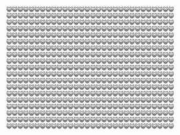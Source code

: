 
😺😺😺😺😺😺😺😺😺😺😺😺😺😺😺😺😺😺😺😺😺😺😺😺😺😺😺😺😺😺<br>
😺😺😺😺😺😺😺😺😺😺😺😺😺😺😺😺😺😺😺😺😺😺😺😺😺😺😺😺😺😺<br>
😺😺😺😺😺😺😺😺😺😺😺😺😺😺😺😺😺😺😺😺😺😺😺😺😺😺😺😺😺😺<br>
😺😺😺😺😺😺😺😺😺😺😺😺😺😺😺😺😺😺😺😺😺😺😺😺😺😺😺😺😺😺<br>
😺😺😺😺😺😺😺😺😺😺😺😺😺😺😺😺😺😺😺😺😺😺😺😺😺😺😺😺😺😺<br>
😺😺😺😺😺😺😺😺😺😺😺😺😺😺😺😺😺😺😺😺😺😺😺😺😺😺😺😺😺😺<br>
😺😺😺😺😺😺😺😺😺😺😺😺😺😺😺😺😺😺😺😺😺😺😺😺😺😺😺😺😺😺<br>
😺😺😺😺😺😺😺😺😺😺😺😺😺😺😺😺😺😺😺😺😺😺😺😺😺😺😺😺😺😺<br>
😺😺😺😺😺😺😺😺😺😺😺😺😺😺😺😺😺😺😺😺😺😺😺😺😺😺😺😺😺😺<br>
😺😺😺😺😺😺😺😺😺😺😺😺😺😺😺😺😺😺😺😺😺😺😺😺😺😺😺😺😺😺<br>
😺😺😺😺😺😺😺😺😺😺😺😺😺😺😺😺😺😺😺😺😺😺😺😺😺😺😺😺😺😺<br>
😺😺😺😺😺😺😺😺😺😺😺😺😺😺😺😺😺😺😺😺😺😺😺😺😺😺😺😺😺😺<br>
😺😺😺😺😺😺😺😺😺😺😺😺😺😺😺😺😺😺😺😺😺😺😺😺😺😺😺😺😺😺<br>
😺😺😺😺😺😺😺😺😺😺😺😺😺😺😺😺😺😺😺😺😺😺😺😺😺😺😺😺😺😺<br>
😺😺😺😺😺😺😺😺😺😺😺😺😺😺😺😺😺😺😺😺😺😺😺😺😺😺😺😺😺😺<br>
😺😺😺😺😺😺😺😺😺😺😺😺😺😺😺😺😺😺😺😺😺😺😺😺😺😺😺😺😺😺<br>
😺😺😺😺😺😺😺😺😺😺😺😺😺😺😺😺😺😺😺😺😺😺😺😺😺😺😺😺😺😺<br>
😺😺😺😺😺😺😺😺😺😺😺😺😺😺😺😺😺😺😺😺😺😺😺😺😺😺😺😺😺😺<br>
😺😺😺😺😺😺😺😺😺😺😺😺😺😺😺😺😺😺😺😺😺😺😺😺😺😺😺😺😺😺<br>
